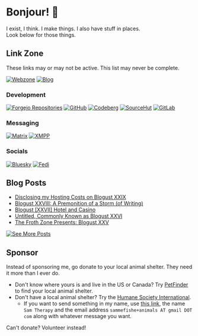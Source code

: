 # Bonjour! 👋

I exist, I think.
I make things.
I also have stuff in places. \
Look below for those things.

## Link Zone

These links may or may not be active.
This list may never be complete.

[![Webzone](https://img.shields.io/badge/Website-samtherapy.net-black?style=for-the-badge&logo=data%3Aimage%2Fsvg%2Bxml%3Bbase64%2CPD94bWwgdmVyc2lvbj0iMS4wIiBlbmNvZGluZz0iVVRGLTgiPz4KPHN2ZyB4bWxucz0iaHR0cDovL3d3dy53My5vcmcvMjAwMC9zdmciIHdpZHRoPSI0MjAiCmhlaWdodD0iNDIwIiBzdHJva2U9IiMwMDAiIGZpbGw9Im5vbmUiPgo8cGF0aCBzdHJva2Utd2lkdGg9IjI2IgpkPSJNMjA5LDE1YTE5NSwxOTUgMCAxLDAgMiwweiIvPgo8cGF0aCBzdHJva2Utd2lkdGg9IjE4IgpkPSJtMjEwLDE1djM5MG0xOTUtMTk1SDE1TTU5LDkwYTI2MCwyNjAgMCAwLDAgMzAyLDAgbTAsMjQwIGEyNjAsMjYwIDAgMCwwLTMwMiwwTTE5NSwyMGEyNTAsMjUwIDAgMCwwIDAsMzgyIG0zMCwwIGEyNTAsMjUwIDAgMCwwIDAtMzgyIi8%2BCjwvc3ZnPg%3D%3D)](https://samtherapy.net)
[![Blog](https://img.shields.io/badge/Blog-blog.froth.zone-5AC4EE?style=for-the-badge&logo=writedotas&logoColor=white)](https://blog.froth.zone/sam)


### Development

[![Forgejo Repositories](https://img.shields.io/badge/git.froth.zone-sam-FB923C?style=for-the-badge&logo=forgejo)](https://git.froth.zone/sam)
[![GitHub](https://img.shields.io/badge/GitHub-SamTherapy-4078c0?style=for-the-badge&logo=github)](https://github.com/SamTherapy)
[![Codeberg](https://img.shields.io/badge/Codeberg-sammefishe-2185D0?style=for-the-badge&logo=codeberg)](https://codeberg.org/sammefishe)
[![SourceHut](https://img.shields.io/badge/SourceHut-~sammefishe-black?style=for-the-badge&logo=sourcehut)](https://sr.ht/~sammefishe/)
[![GitLab](https://img.shields.io/badge/GitLab-SamTherapy-FC6D26?style=for-the-badge&logo=gitlab)](https://gitlab.com/SamTherapy)

### Messaging

[![Matrix](https://img.shields.io/badge/Matrix-%40samme%3Aschizo.cafe-black?style=for-the-badge&logo=matrix)](https://matrix.to/#/@samme:schizo.cafe)
[![XMPP](https://img.shields.io/badge/XMPP-sam%40samtherapy.net-002B5C?style=for-the-badge&logo=xmpp)](xmpp://sam@samtherapy.net)

### Socials

[![Bluesky](https://img.shields.io/badge/Bluesky-%40samtherapy.net-0285FF?style=for-the-badge&logo=bluesky)](https://bsky.app/profile/samtherapy.net)
[![Fedi](https://img.shields.io/badge/Fediverse-%40sam%40froth.zone-FBA457?style=for-the-badge&logo=pleroma)](https://froth.zone/users/sam)

## Blog Posts

<!-- BLOG-POST-LIST:START -->
- [Disclosing my Hosting Costs on Blogust XXIX](https://blog.froth.zone/sam/disclosing-my-hosting-costs-on-blogust-xxix)
- [Blogust XXVIII: A Premonition of a Storm &lpar;of Writing&rpar;](https://blog.froth.zone/sam/blogust-xxviii-a-premonition-of-a-storm-of-writing)
- [Blogust [XXVII] Hotel and Casino](https://blog.froth.zone/sam/blogust-xxvii-hotel-and-casino)
- [Untitled, Commonly Known as Blogust XXVI](https://blog.froth.zone/sam/untitled-commonly-known-as-blogust-xxvi)
- [The Froth Zone Presents: Blogust XXV](https://blog.froth.zone/sam/the-froth-zone-presents-blogust-xxv)
<!-- BLOG-POST-LIST:END -->

[![See More Posts](https://img.shields.io/badge/See%20More%20Posts-grey?style=social&logo=writedotas)](https://blog.froth.zone/sam)

## Sponsor

Instead of sponsoring me, go donate to your local animal shelter. They need it more than I ever do.

- Don't know where yours is and live in the US or Canada? Try [PetFinder](https://www.petfinder.com/animal-shelters-and-rescues/search/) to find your local animal shelter.
- Don't have a local animal shelter? Try the [Humane Society International](https://donate.hsi.org/).
  - If you want to send something in my name, use [this link](https://donate.hsi.org/page/119584/donate/1), the name `Sam Therapy` and the email address `sammefishe+animals AT gmail DOT com` along with whatever message you want.

Can't donate? Volunteer instead!
